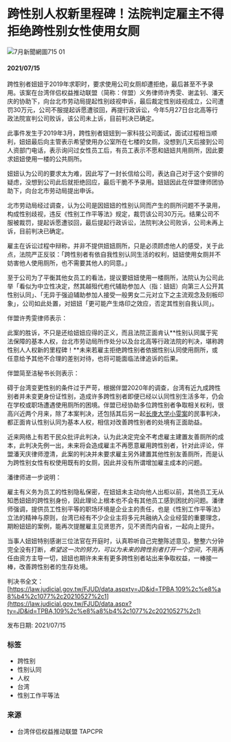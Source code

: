 # 跨性别人权新里程碑！法院判定雇主不得拒绝跨性别女性使用女厕

![7月新聞網圖715 01](/uploads/files/894453857948795522-7月新聞網圖715-01.full.jpg)

#### 2021/07/15

跨性别者妞妞于2019年求职时，要求使用公司女厕却遭拒绝，最后甚至不予录用。该案在台湾伴侣权益推动联盟（简称：伴盟）义务律师许秀雯、谢孟钊、潘天庆的协助下，向台北市劳动局提起性别歧视申诉，最后裁定性别歧视成立，公司遭罚30万元，公司不服提起诉愿遭驳回，再提行政诉讼，今年5月27日台北高等行政法院宣判公司败诉，该公司未上诉，目前判决已确定。

此事件发生于2019年3月，跨性别者妞妞到一家科技公司面试，面试过程相当顺利，妞妞最后向主管表示希望使用办公室所在七楼的女厕，没想到几天后接到公司人资部门电话，表示询问过女性员工后，有员工表示不愿和妞妞共用厕所，因此要求妞妞使用一楼的公共厕所。

妞妞认为公司的要求太为难，因此写了一封长信给公司，表达自己对于这个安排的疑虑，没想到公司此后就拒绝回应，最后干脆不予录用。妞妞因此在伴盟律师团协助下，向台北市劳动局提出申诉。

北市劳动局经过调查，认为公司是因妞妞的性别认同而产生的厕所问题不予录用，构成性别歧视，违反《性别工作平等法》规定，裁罚该公司30万元。结果公司不服被裁罚，提起诉愿遭驳回，最后提起行政诉讼，法院判决公司败诉，公司未再上诉，目前判决已确定。

雇主在诉讼过程中辩称，并非不提供妞妞厕所，只是必须顾虑他人的感受，关于此点，法院严正反驳：「跨性别者有依自我性别认同生活的权利，妞妞使用女厕并不妨害他人使用厕所，也不需要其他人的同意。」

至于公司为了平衡其他女员工的看法，提议要妞妞使用一楼厕所，法院认为公司此举「看似为中立性决定，然其越殂代庖代辅助参加人（指：妞妞）向第三人公开其性别认同」、「无异于强迫辅助参加人接受一般男女二元对立下之主流观念及刻板印象」，公司如此处置，对妞妞「更可能产生烙印之效应，否定其性别自我认同」。

伴盟许秀雯律师表示：

此案的胜诉，不只是还给妞妞应得的正义，而且法院正面肯认**性别认同属于宪法保障的基本人权，台北市劳动局所作处分以及台北高等行政法院的判决，堪称跨性别人人权新的里程碑！**未来若雇主拒绝跨性别者依据性别认同使用厕所，或任意给予其他不合理的差别对待，也将可能面临法律追诉的后果。

伴盟简至洁秘书长则表示：

碍于台湾变更性别的条件过于严苛，根据伴盟2020年的调查，台湾有近九成跨性别者并未变更身份证性别，造成许多跨性别者即便已经以认同性别生活多年，仍会在学校或职场遭遇使用厕所的困境。伴盟已经协助多位跨性别者争取相关权利，很高兴近两个月来，除了本案判决，还包括其后另一起[长庚大学小雯案](https://tapcpr.org/hot-news/press-release/2021/07/02/%E9%95%B7%E5%BA%9A%E5%AE%87%E8%90%B5%E6%A1%88%E4%BC%B4%E7%9B%9F%E8%81%B2%E6%98%8E)的民事判决，都正面肯认性别认同为基本人权，相信对改善跨性别者的处境有正面助益。

近来网络上有若干民众批评此判决，认为此决定完全不考虑雇主建置友善厕所的成本，此判决先例一出，未来将会造成雇主不再愿意雇用跨性别者，针对此评论，伴盟潘天庆律师澄清，此案的判决并未要求雇主另外建置其他性别友善厕所，而是认为跨性别女性有权使用既有的女厕，因此并没有所谓增加雇主成本的问题。

潘律师进一步说明：

雇主有义务为员工的性别隐私保密，在妞妞未主动向他人出柜以前，其他员工无从知悉妞妞的跨性别身份，因此理论上根本也不会有其他员工感到困扰的问题。潘律师强调，提供员工性别平等的职场环境是企业主的责任，也是《性别工作平等法》立法的精神与原则，台湾已经有不少企业主将多元共融纳入企业经营的重要理念，期盼妞妞的案例，能再次提醒雇主见贤思齐，见不贤而内自省，一起向上提升。

当事人妞妞特别感谢三位法官在开庭时，认真聆听自己完整陈述意见，整整六分钟完全没有打断，_希望这一次的努力，可以为未来的跨性别者打开一个空间_，不用再任由资方主导一切，妞妞也期许未来有更多跨性别者站出来争取权益，一棒接一棒，改善跨性别者的生存处境。

判决书全文：[https://law.judicial.gov.tw/FJUD/data.aspxty=JD&id=TPBA,109%2c%e8%a8%b4%2c1077%2c20210527%2c1](https://law.judicial.gov.tw/FJUD/data.aspx?ty=JD&id=TPBA,109%2c%e8%a8%b4%2c1077%2c20210527%2c1)

发布日期: 2021/07/15

### 标签
- 跨性别
- 性别认同
- 人权
- 台湾
- 性别工作平等法

### 来源
- 台湾伴侣权益推动联盟 TAPCPR